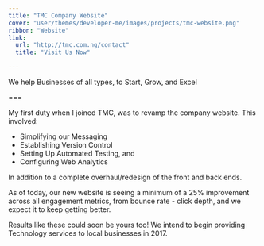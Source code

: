 ```yaml
---
title: "TMC Company Website"
cover: "user/themes/developer-me/images/projects/tmc-website.png"
ribbon: "Website"
link:
  url: "http://tmc.com.ng/contact"
  title: "Visit Us Now"

---
```


We help Businesses of all types, to Start, Grow, and Excel

===

My first duty when I joined TMC, was to revamp the company website. This involved:

* Simplifying our Messaging
* Establishing Version Control
* Setting Up Automated Testing, and
* Configuring Web Analytics

In addition to a complete overhaul/redesign of the front and back ends.

As of today, our new website is seeing a minimum of a 25% improvement across all engagement metrics, from bounce rate - click depth, and we expect it to keep getting better.

Results like these could soon be yours too! We intend to begin providing Technology services to local businesses in 2017.
